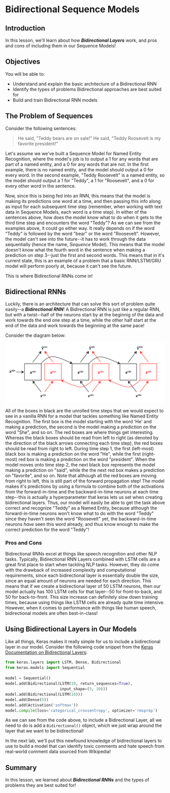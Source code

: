 
# Bidirectional Sequence Models

## Introduction

In this lesson, we'll learn about how **_Bidirectional Layers_** work, and pros and cons of including them in our Sequence Models!

## Objectives

You will be able to:

* Understand and explain the basic architecture of a Bidirectional RNN
* Identify the types of problems Bidirectional approaches are best suited for
* Build and train Bidirectional RNN models

## The Problem of Sequences 

Consider the following sentences:

> He said, "Teddy bears are on sale!"
> He said, "Teddy Roosevelt is my favorite president!"

Let's assume we we've built a Sequence Model for Named Entity Recognition, where the model's job is to output a 1 for any words that are part of a named entity, and a 0 for any words that are not. In the first example, there is no named entity, and the model should output a 0 for every word. In the second example, "Teddy Roosevelt" is a named entity, so the model should output a 1 for "Teddy", a 1 for "Roosevelt", and a 0 for every other word in the sentence.

Now, since this is being fed into an RNN, this means that the model is making its predictions one word at a time, and then passing this info along as input for each subsequent time step (remember, when working with text data in Sequence Models, each word is a time step). In either of the sentences above, how does the model know what to do when it gets to the third time step and encounters the word "Teddy"? As we can see from the examples above, it could go either way. It really depends on if the word "Teddy" is followed by the word "bear" or the word "Roosevelt". However, the model can't see into the future--it has to work through the data sequentially (hence the name, _Sequence_ Model). This means that the model doesn't know what the fourth word in the sentence when making a prediction on step 3--just the first and second words. This means that in it's current state, this is an example of a problem that a basic RNN/LSTM/GRU model will perform poorly at, because it can't see the future. 

This is where Bidirectional RNNs come in!

## Bidirectional RNNs

Luckily, there is an architecture that can solve this sort of problem quite easily--a **_Bidirectional RNN_**! A Bidirectional RNN is just like a regular RNN, but with a twist--half of the neurons start by at the beginnig of the data and work towards the end one step at a time, while the other half start at the end of the data and work towards the beginning at the same pace! 

Consider the diagram below:

<img src='bidir_rnn.png'>

All of the boxes in black are the unrolled time steps that we would expect to see in a vanilla RNN for a model that tackles something like Named Entity Recognition. The first box is the model starting with the word 'He' and making a prediction, the second is the model making a prediction on the word "She", and so on. The red boxes are where things get interesting.  Whereas the black boxes should be read from left to right (as denoted by the direction of the black arrows connecting each time step), the red boxes should be read from right to left.  During time step 1, the first (left-most) black box is making a prediction on the word "He", while the first (right-most) red box is making a prediction on the word "president". When the model moves onto time step 2, the next black box represents the model making a prediction on "said", while the the next red box makes a prediction on "favorite", and so on. Note that although all the red boxes are moving from right to left, this is still part of the forward propagation step! The model makes it's predictions by using a formula to combine both of the activations from the forward-in-time and the backward-in-time neurons at each time step--this is actually a hyperparameter that keras lets us set when creating bidirectional layers. Thus, our model will easily be able to get the task above correct and recognize "Teddy" as a Named Entity, because although the forward-in-time neurons won't know what to do with the word "Teddy" since they haven't seen the word "Roosevelt" yet, the backward-in-time neurons _have_ seen this word already, and thus know enough to make the correct prediction for the word "Teddy"!

### Pros and Cons

Bidirectional RNNs excel at things like speech recognition and other NLP tasks. Typically, Bidirectional RNN Layers combined with LSTM cells are a great first place to start when tackling NLP tasks. However, they do come with the drawback of increased complexity and computational requirements, since each bidirectional layer is essentially double the size, since an equal amount of neurons are needed for each direction. This means that if we create a bidirectional layer of 50 LSTM neurons, then our model actually has 100 LSTM cells for that layer--50 for front-to-back, and 50 for back-to-front. This size increase can definitely slow down training times, because using things like LSTM cells are already quite time intensive. However, when it comes to performance with things like human speech, bidirectional models are often best-in-class!

## Using Bidirectional Layers in Our Models

Like all things, Keras makes it really simple for us to include a bidirectional layer in our model. Consider the following code snippet from the [Keras Documentation on Bidirectional Layers](https://keras.io/layers/wrappers/):

```python
from keras.layers import LSTM, Dense, Bidirectional
from keras.models import Sequential

model = Sequential()
model.add(Bidirectional(LSTM(10, return_sequences=True),
                        input_shape=(5, 10)))
model.add(Bidirectional(LSTM(10)))
model.add(Dense(5))
model.add(Activation('softmax'))
model.compile(loss='categorical_crossentropy', optimizer='rmsprop')
```

As we can see from the code above, to include a Bidirectional Layer, all we need to do is add a `Bidirectional()` object, which we just wrap around the layer that we want to be bidirectional! 

In the next lab, we'll put this newfound knowledge of bidirectional layers to use to build a model that can identify toxic comments and hate speech from real-world comment data sourced from Wikipedia!

## Summary

In this lesson, we learned about **_Bidirectional RNNs_** and the types of problems they are best suited for!
